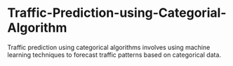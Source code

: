 # Traffic-Prediction-using-Categorial-Algorithm
Traffic prediction using categorical algorithms involves using machine learning techniques to forecast traffic patterns based on categorical data.
